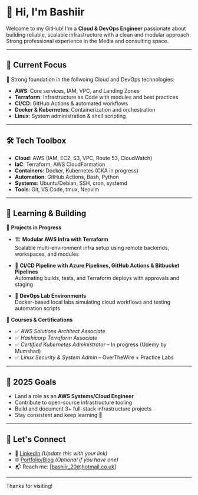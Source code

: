 # 👋 Hi, I'm Bashiir 

Welcome to my GitHub! I'm a **Cloud & DevOps Engineer** passionate about building reliable, scalable infrastructure with a clean and modular approach. Strong professional experience in the Media and consulting space. 

---

## 🚀 Current Focus

🎯 Strong foundation in the follwoing Cloud and DevOps technologies:
- **AWS**: Core services, IAM, VPC, and Landing Zones
- **Terraform**: Infrastructure as Code with modules and best practices
- **CI/CD**: GitHub Actions & automated workflows
- **Docker & Kubernetes**: Containerization and orchestration
- **Linux**: System administration & shell scripting

---

## 🛠️ Tech Toolbox

- **Cloud**: AWS (IAM, EC2, S3, VPC, Route 53, CloudWatch)
- **IaC**: Terraform, AWS CloudFormation
- **Containers**: Docker, Kubernetes (CKA in progress)
- **Automation**: GitHub Actions, Bash, Python
- **Systems**: Ubuntu/Debian, SSH, cron, systemd
- **Tools**: Git, VS Code, tmux, Neovim

---

## 🧪 Learning & Building

🔨 **Projects in Progress**
- 🏗️ **Modular AWS Infra with Terraform**  
  Scalable multi-environment infra setup using remote backends, workspaces, and modules

- 🔄 **CI/CD Pipeline with Azure Pipelines, GitHub Actions & Bitbucket Pipelines**  
  Automating builds, tests, and Terraform deploys with approvals and staging

- 🐳 **DevOps Lab Environments**  
  Docker-based local labs simulating cloud workflows and testing automation scripts

📘 **Courses & Certifications**
- ✅ *AWS Solutions Architect Associate* 
- ✅ *Hashicorp Terraform Associate*
- ✅ *Certified Kubernetes Administrator* – In progress (Udemy by Mumshad)
- ✅ *Linux Security & System Admin* – OverTheWire + Practice Labs

---

## 🌱 2025 Goals

- Land a role as an **AWS Systems/Cloud Engineer**
- Contribute to open-source infrastructure tooling
- Build and document 3+ full-stack infrastructure projects
- Stay consistent and keep learning 🔁

---

## 🤝 Let's Connect

- 🔗 [LinkedIn](https://www.linkedin.com/in/bashiirhagi) *(Update this with your link)*
- 🌐 [Portfolio/Blog](https://yourdomain.com) *(Optional if you have one)*
- 📬 Reach me: [bashiir_20@hotmail.co.uk]

---

Thanks for visiting!
